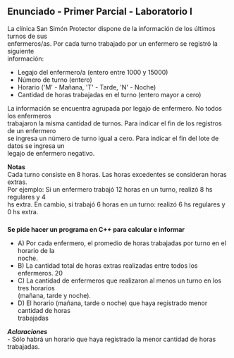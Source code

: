 ## Enunciado - Primer Parcial - Laboratorio I

La clínica San Simón Protector dispone de la información de los últimos turnos de sus  
enfermeros/as. Por cada turno trabajado por un enfermero se registró la siguiente  
información:

*   Legajo del enfermero/a (entero entre 1000 y 15000)
*   Número de turno (entero)
*   Horario ('M' - Mañana, 'T' - Tarde, 'N' - Noche)
*   Cantidad de horas trabajadas en el turno (entero mayor a cero)

  
La información se encuentra agrupada por legajo de enfermero. No todos los enfermeros  
trabajaron la misma cantidad de turnos. Para indicar el fin de los registros de un enfermero  
se ingresa un número de turno igual a cero. Para indicar el fin del lote de datos se ingresa un  
legajo de enfermero negativo.

  
**Notas**  
Cada turno consiste en 8 horas. Las horas excedentes se consideran horas extras.  
Por ejemplo: Si un enfermero trabajó 12 horas en un turno, realizó 8 hs regulares y 4  
hs extra. En cambio, si trabajó 6 horas en un turno: realizó 6 hs regulares y 0 hs extra.

###   
**Se pide hacer un programa en C++ para calcular e informar**

*   A) Por cada enfermero, el promedio de horas trabajadas por turno en el horario de la  
    noche.
*   B) La cantidad total de horas extras realizadas entre todos los enfermeros. 20
*   C) La cantidad de enfermeros que realizaron al menos un turno en los tres horarios  
    (mañana, tarde y noche).
*   D) El horario (mañana, tarde o noche) que haya registrado menor cantidad de horas  
    trabajadas

  
_**Aclaraciones**_  
\- Sólo habrá un horario que haya registrado la menor cantidad de horas trabajadas.
